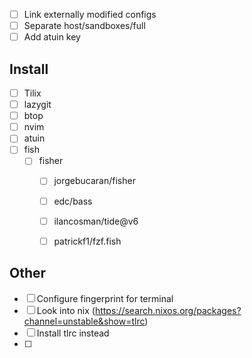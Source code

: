 - [ ] Link externally modified configs
- [ ] Separate host/sandboxes/full
- [ ] Add atuin key

## Install 
- [ ] Tilix
- [ ] lazygit
- [ ] btop
- [ ] nvim
- [ ] atuin
- [ ] fish
	- [ ] fisher
		- [ ] jorgebucaran/fisher
		- [ ] edc/bass
		- [ ] ilancosman/tide@v6
		- [ ] patrickf1/fzf.fish


## Other

- [ ] Configure fingerprint for terminal
- [ ] Look into nix (https://search.nixos.org/packages?channel=unstable&show=tlrc)
- [ ] Install tlrc instead
- [ ] 
